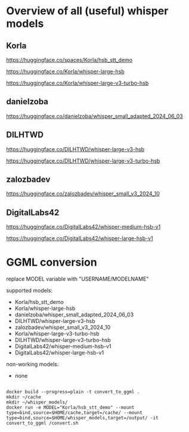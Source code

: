 # Overview of all (useful) whisper models

## Korla

https://huggingface.co/spaces/Korla/hsb_stt_demo

https://huggingface.co/Korla/whisper-large-hsb

https://huggingface.co/Korla/whisper-large-v3-turbo-hsb

## danielzoba

https://huggingface.co/danielzoba/whisper_small_adapted_2024_06_03

## DILHTWD

https://huggingface.co/DILHTWD/whisper-large-v3-hsb

https://huggingface.co/DILHTWD/whisper-large-v3-turbo-hsb

## zalozbadev

https://huggingface.co/zalozbadev/whisper_small_v3_2024_10

## DigitalLabs42

https://huggingface.co/DigitalLabs42/whisper-medium-hsb-v1

https://huggingface.co/DigitalLabs42/whisper-large-hsb-v1

# GGML conversion

replace MODEL variable with "USERNAME/MODELNAME" 

supported models:

* Korla/hsb_stt_demo
* Korla/whisper-large-hsb
* danielzoba/whisper_small_adapted_2024_06_03
* DILHTWD/whisper-large-v3-hsb
* zalozbadev/whisper_small_v3_2024_10
* Korla/whisper-large-v3-turbo-hsb
* DILHTWD/whisper-large-v3-turbo-hsb
* DigitalLabs42/whisper-medium-hsb-v1
* DigitalLabs42/whisper-large-hsb-v1

non-working models:

* none

```code

docker build --progress=plain -t convert_to_ggml .
mkdir ~/cache
mkdir ~/whisper_models/
docker run -e MODEL="Korla/hsb_stt_demo" --mount type=bind,source=$HOME/cache,target=/cache/ --mount type=bind,source=$HOME/whisper_models,target=/output/ -it convert_to_ggml /convert.sh 

```